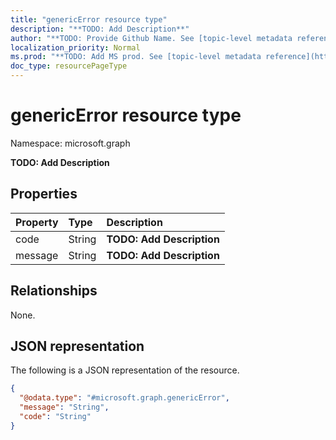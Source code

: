 ```yaml
---
title: "genericError resource type"
description: "**TODO: Add Description**"
author: "**TODO: Provide Github Name. See [topic-level metadata reference](https://msgo.azurewebsites.net/add/document/guidelines/metadata.html#topic-level-metadata)**"
localization_priority: Normal
ms.prod: "**TODO: Add MS prod. See [topic-level metadata reference](https://msgo.azurewebsites.net/add/document/guidelines/metadata.html#topic-level-metadata)**"
doc_type: resourcePageType
---
```


# genericError resource type

Namespace: microsoft.graph

**TODO: Add Description**

## Properties
|Property|Type|Description|
|:---|:---|:---|
|code|String|**TODO: Add Description**|
|message|String|**TODO: Add Description**|

## Relationships
None.

## JSON representation
The following is a JSON representation of the resource.
<!-- {
  "blockType": "resource",
  "@odata.type": "microsoft.graph.genericError"
}
-->
``` json
{
  "@odata.type": "#microsoft.graph.genericError",
  "message": "String",
  "code": "String"
}
```

